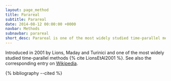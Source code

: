 ```yaml
---
layout: page_method
title: Parareal
subtitle: Parareal
date: 2014-08-12 00:00:00 +0000
navbar: Methods
subnavbar: parareal
short_desc: Parareal is one of the most widely studied time-parallel methods.
---
```


Introduced in 2001 by Lions, Maday and Turinici and one of the most widely studied time-parallel methods {% cite LionsEtAl2001 %}. See also the corresponding entry on [Wikipedia](https://en.wikipedia.org/wiki/Parareal).

{% bibliography --cited %}
